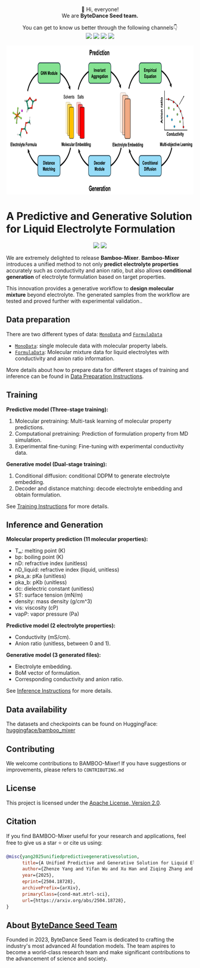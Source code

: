 <div align="center">
 👋 Hi, everyone! 
    <br>
    We are <b>ByteDance Seed team.</b>
</div>

<p align="center">
  You can get to know us better through the following channels👇
  <br>
  <a href="https://seed.bytedance.com/">
    <img src="https://img.shields.io/badge/Website-%231e37ff?style=for-the-badge&logo=bytedance&logoColor=white"></a>
  <a href="https://github.com/user-attachments/assets/5793e67c-79bb-4a59-811a-fcc7ed510bd4">
    <img src="https://img.shields.io/badge/WeChat-07C160?style=for-the-badge&logo=wechat&logoColor=white"></a>
 <a href="https://www.xiaohongshu.com/user/profile/668e7e15000000000303157d?xsec_token=ABl2-aqekpytY6A8TuxjrwnZskU-6BsMRE_ufQQaSAvjc%3D&xsec_source=pc_search">
    <img src="https://img.shields.io/badge/Xiaohongshu-%23FF2442?style=for-the-badge&logo=xiaohongshu&logoColor=white"></a>
  <a href="https://www.zhihu.com/org/dou-bao-da-mo-xing-tuan-dui/">
    <img src="https://img.shields.io/badge/zhihu-%230084FF?style=for-the-badge&logo=zhihu&logoColor=white"></a>
</p>

<div align="center">
  <img src="./overview.png" alt="plot" height="400">
</div>

<!-- 注释：以上为Seed官方信息，可直接复制使用，请注意导入“Seed WeChat”（第12行）、“Seed logo”(第20行)图片替换 -->


# A Predictive and Generative Solution for Liquid Electrolyte Formulation
<p align="center">
  <a href="https://huggingface.co/ByteDance-Seed/bamboo_mixer">
    <img src="https://img.shields.io/badge/Bamboo_mixer-Hugging Face-orange"></a>
  <a href="https://www.apache.org/licenses/LICENSE-2.0">
    <img src="https://img.shields.io/badge/Apache License, Version 2.0-blue"></a>
</p>

We are extremely delighted to release **Bamboo-Mixer**. **Bamboo-Mixer** introduces a unified method to not only **predict electrolyte properties** accurately such as conductivity and anion ratio, but also allows **conditional generation** of electrolyte formulation based on target properties. 

This innovation provides a generative workflow to **design molecular mixture** beyond electrolyte. The generated samples from the workflow are tested and proved further with experimental validation..

## Data preparation
There are two different types of data: [`MonoData`](./formula_design/data/data.py#L272) and [`FormulaData`](./formula_design/data/data.py#L362)
- [`MonoData`](./formula_design/data/data.py#L272): single molecule data with molecular property labels.
- [`FormulaData`](./formula_design/data/data.py#L362): Molecular mixture data for liquid electrolytes with conductivity and anion ratio information. 

More details about how to prepare data for different stages of training and inference can be found in [Data Preparation Instructions](./scripts/prepare_data/README.md).

## Training
**Predictive model (Three-stage training):**
1. Molecular pretraining: Multi-task learning of molecular property predictions.
2. Computational pretraining: Prediction of formulation property from MD simulation.
3. Experimental fine-tuning: Fine-tuning with experimental conductivity data. 

**Generative model (Dual-stage training):**
1. Conditional diffusion: conditional DDPM to generate electrolyte embedding.
2. Decoder and distance matching: decode electrolyte embedding and obtain formulation.

See [Training Instructions](./scripts/train/README.md) for more details.

## Inference and Generation
**Molecular property prediction (11 molecular properties):**
- Tₘ: melting point (K)
- bp: boiling point (K)
- nD: refractive index (unitless)
- nD_liquid: refractive index (liquid, unitless)
- pka_a: pKa (unitless)
- pka_b: pKb (unitless)
- dc: dielectric constant (unitless)
- ST: surface tension (mN/m)
- density: mass density (g/cm^3)
- vis: viscosity (cP)
- vapP: vapor pressure (Pa)

**Predictive model (2 electrolyte properties):**
- Conductivity (mS/cm).
- Anion ratio (unitless, between 0 and 1).

**Generative model (3 generated files):**
- Electrolyte embedding.
- BoM vector of formulation.
- Corresponding conductivity and anion ratio.

See [Inference Instructions](./scripts/test_results/README.md) for more details.

## Data availability
The datasets and checkpoints can be found on HuggingFace: [huggingface/bamboo_mixer](https://huggingface.co/ByteDance-Seed/bamboo_mixer)


## Contributing
We welcome contributions to BAMBOO-Mixer! If you have suggestions or improvements, please refers to `CONTRIBUTING.md`



## License
This project is licensed under the [Apache License, Version 2.0](https://www.apache.org/licenses/LICENSE-2.0).

## Citation
If you find BAMBOO-Mixer useful for your research and applications, feel free to give us a star ⭐ or cite us using:

```bibtex
@misc{yang2025unifiedpredictivegenerativesolution,
      title={A Unified Predictive and Generative Solution for Liquid Electrolyte Formulation}, 
      author={Zhenze Yang and Yifan Wu and Xu Han and Ziqing Zhang and Haoen Lai and Zhenliang Mu and Tianze Zheng and Siyuan Liu and Zhichen Pu and Zhi Wang and Zhiao Yu and Sheng Gong and Wen Yan},
      year={2025},
      eprint={2504.18728},
      archivePrefix={arXiv},
      primaryClass={cond-mat.mtrl-sci},
      url={https://arxiv.org/abs/2504.18728}, 
}
```

## About [ByteDance Seed Team](https://seed.bytedance.com/)

Founded in 2023, ByteDance Seed Team is dedicated to crafting the industry's most advanced AI foundation models. The team aspires to become a world-class research team and make significant contributions to the advancement of science and society.

<!-- 注释：About ByteDance Seed Team可直接复制使用 -->

